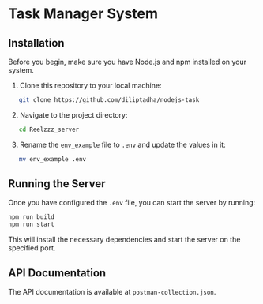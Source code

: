 # Task Manager System

## Installation

Before you begin, make sure you have Node.js and npm installed on your system.

1. Clone this repository to your local machine:

```sh
   git clone https://github.com/diliptadha/nodejs-task
```

2. Navigate to the project directory:

```sh
   cd Reelzzz_server
 ```

3. Rename the `env_example` file to `.env` and update the values in it:

```sh
   mv env_example .env
  ```


## Running the Server

Once you have configured the `.env` file, you can start the server by running:

```sh
npm run build
npm run start
```

This will install the necessary dependencies and start the server on the specified port.


## API Documentation

The API documentation is available at `postman-collection.json`. 